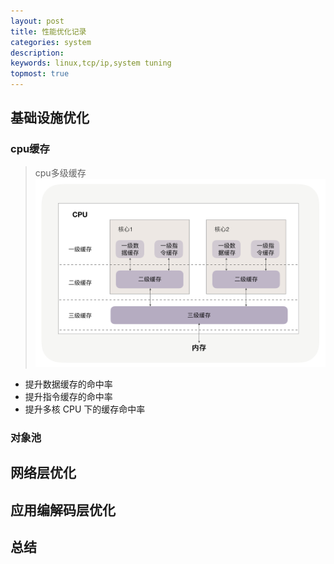 ```yaml
---
layout: post
title: 性能优化记录
categories: system
description: 
keywords: linux,tcp/ip,system tuning
topmost: true
---
```


## 基础设施优化
### cpu缓存
>cpu多级缓存
![cpu cache](/images/posts/system/cpu-cache.jpg) 
* 提升数据缓存的命中率
* 提升指令缓存的命中率
* 提升多核 CPU 下的缓存命中率

### 对象池
### 
## 网络层优化

## 应用编解码层优化

## 总结